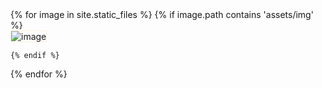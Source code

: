<script src='https://code.jquery.com/jquery-3.2.1.js'></script>
<script src='/js/jquery.adaptive-backgrounds.js'></script>
<div>
{% for image in site.static_files %}
    {% if image.path contains 'assets/img' %}

  <div class='image-wrapper slow'>
  <div class='inner'>
    <span class='color'>
      <span class='swatch'></span>
    </span>
      <img src="{{ site.baseurl }}{{ image.path }}" alt="image" data-adaptive-background style="border: 1px solid rgba(240, 206, 119, 0.25);"/>
  </div>
</div>
      
    {% endif %}
{% endfor %}
</div>
<script>
$(document).ready(function(){
  $.adaptiveBackground.run();
});
</script>